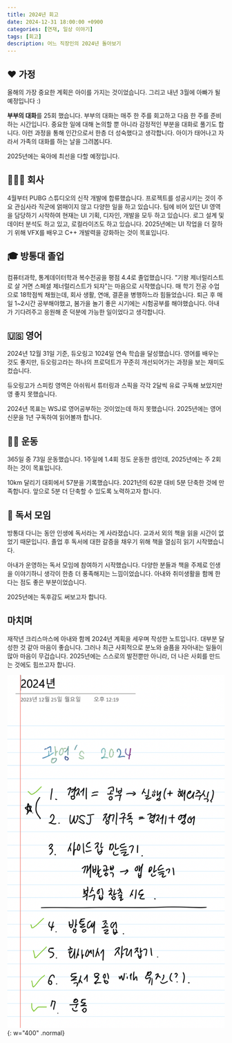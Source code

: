 ```yaml
---
title: 2024년 회고
date: 2024-12-31 18:00:00 +0900
categories: [연재, 일상 이야기]
tags: [회고]
description: 어느 직장인의 2024년 돌아보기
---
```


## ❤️ 가정 

올해의 가장 중요한 계획은 아이를 가지는 것이었습니다. 그리고 내년 3월에 아빠가 될 예정입니다 :)

**부부의 대화**를 25회 했습니다. 부부의 대화는 매주 한 주를 회고하고 다음 한 주를 준비하는 시간입니다. 중요한 일에 대해 논의할 뿐 아니라 감정적인 부분을 대화로 풀기도 합니다. 이런 과정을 통해 인간으로서 한층 더 성숙했다고 생각합니다. 아이가 태어나고 자라서 가족의 대화를 하는 날을 그려봅니다.

2025년에는 육아에 최선을 다할 예정입니다.


## 🧑🏻‍💻 회사

4월부터 PUBG 스튜디오의 신작 개발에 합류했습니다. 프로젝트를 성공시키는 것이 주요 관심사라 직군에 얽매이지 않고 다양한 일을 하고 있습니다. 팀에 비어 있던 UI 영역을 담당하기 시작하여 현재는 UI 기획, 디자인, 개발을 모두 하고 있습니다. 로그 설계 및 데이터 분석도 하고 있고, 로컬라이즈도 하고 있습니다. 2025년에는 UI 작업을 더 잘하기 위해 VFX를 배우고 C++ 개발력을 강화하는 것이 목표입니다.


## 🎓 방통대 졸업

컴퓨터과학, 통계데이터학과 복수전공을 평점 4.4로 졸업했습니다. "기왕 제너럴리스트로 살 거면 스페셜 제너럴리스트가 되자"는 마음으로 시작했습니다. 매 학기 전공 수업으로 18학점씩 채웠는데, 회사 생활, 연애, 결혼을 병행하느라 힘들었습니다. 퇴근 후 매일 1~2시간 공부해야했고, 봄가을 놀기 좋은 시기에는 시험공부를 해야했습니다. 아내가 기다려주고 응원해 준 덕분에 가능한 일이었다고 생각합니다.


## 🇺🇸 영어

2024년 12월 31일 기준, 듀오링고 1024일 연속 학습을 달성했습니다. 영어를 배우는 것도 좋지만, 듀오링고라는 하나의 프로덕트가 꾸준히 개선되어가는 과정을 보는 재미도 컸습니다.

듀오링고가 스피킹 영역은 아쉬워서 튜터링과 스픽을 각각 2달씩 유료 구독해 보았지만 영 좋지 못했습니다.

2024년 목표는 WSJ로 영어공부하는 것이었는데 하지 못했습니다. 2025년에는 영어 신문을 1년 구독하여 읽어볼까 합니다.


## 🏃🏻 운동

365일 중 73일 운동했습니다. 1주일에 1.4회 정도 운동한 셈인데, 2025년에는 주 2회 하는 것이 목표입니다.

10km 달리기 대회에서 57분을 기록했습니다. 2021년의 62분 대비 5분 단축한 것에 만족합니다. 앞으로 5분 더 단축할 수 있도록 노력하고자 합니다.


## 📖 독서 모임

방통대 다니는 동안 인생에 독서라는 게 사라졌습니다. 교과서 외의 책을 읽을 시간이 없었기 때문입니다. 졸업 후 독서에 대한 갈증을 채우기 위해 책을 열심히 읽기 시작했습니다.

아내가 운영하는 독서 모임에 참여하기 시작했습니다. 다양한 분들과 책을 주제로 인생을 이야기하니 생각이 한층 더 풍족해지는 느낌이었습니다. 아내와 취미생활을 함께 한다는 점도 좋은 부분이었습니다.

2025년에는 독후감도 써보고자 합니다.


## 마치며

재작년 크리스마스에 아내와 함께 2024년 계획을 세우며 작성한 노트입니다. 대부분 달성한 것 같아 마음이 좋습니다. 그러나 최근 사회적으로 분노와 슬픔을 자아내는 일들이 많아 마음이 무겁습니다. 2025년에는 스스로의 발전뿐만 아니라, 더 나은 사회를 만드는 것에도 힘쓰고자 합니다.

![2023년에 세웠던 2024년 계획표](/assets/img/2024/2024-review-plan.png){: w="400" .normal}